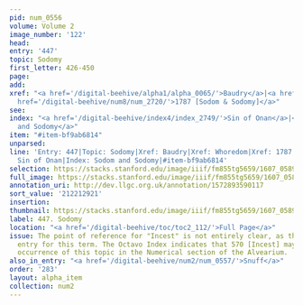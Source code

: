 ```yaml
---
pid: num_0556
volume: Volume 2
image_number: '122'
head:
entry: '447'
topic: Sodomy
first_letter: 426-450
page:
add:
xref: "<a href='/digital-beehive/alpha1/alpha_0065/'>Baudry</a>|<a href='/digital-beehive/alpha5/alpha_1036/'>Whoredom</a>|<a
  href='/digital-beehive/num8/num_2720/'>1787 [Sodom & Sodomy]</a>"
see:
index: "<a href='/digital-beehive/index4/index_2749/'>Sin of Onan</a>|<a href='/digital-beehive/index4/index_3723/'>Sodom
  and Sodomy</a>"
item: "#item-bf9ab6814"
unparsed:
line: 'Entry: 447|Topic: Sodomy|Xref: Baudry|Xref: Whoredom|Xref: 1787 [Sodom & Sodomy]|Index:
  Sin of Onan|Index: Sodom and Sodomy|#item-bf9ab6814'
selection: https://stacks.stanford.edu/image/iiif/fm855tg5659/1607_0589/868,2921,2884,634/full/0/default.jpg
full_image: https://stacks.stanford.edu/image/iiif/fm855tg5659/1607_0589/full/full/0/default.jpg
annotation_uri: http://dev.llgc.org.uk/annotation/1572893590117
sort_value: '212212921'
insertion:
thumbnail: https://stacks.stanford.edu/image/iiif/fm855tg5659/1607_0589/868,2921,600,180/250,/0/default.jpg
label: 447. Sodomy
location: "<a href='/digital-beehive/toc/toc2_112/'>Full Page</a>"
issue: The point of reference for "Incest" is not entirely clear, as there is no alphabetical
  entry for this term. The Octavo Index indicates that 570 [Incest] may be the earliest
  occurrence of this topic in the Numerical section of the Alvearium.
also_in_entry: "<a href='/digital-beehive/num2/num_0557/'>Snuff</a>"
order: '283'
layout: alpha_item
collection: num2
---
```

